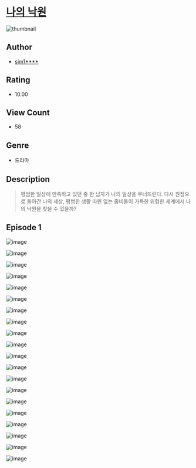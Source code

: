 # [나의 낙원](https://comic.naver.com/challenge/list?titleId=810341)
![thumbnail](https://image-comic.pstatic.net/user_contents_data/challenge_comic/2023/05/23/294272/upload_7377512144737493298_480x623.jpeg)

## Author
- [sjm1****](https://comic.naver.com/artistTitle?id=294272)

## Rating
- 10.00

## View Count
- 58

## Genre
- 드라마

## Description
> 평범한 일상에 만족하고 있던 중 한 남자가 나의 일상을 무너뜨린다. 다시 원점으로 돌아간 나의 세상, 평범한 생활 따윈 없는 좀비들이 가득한 위험한 세계에서 나의 낙원을 찾을 수 있을까?


## Episode 1
![image](https://image-comic.pstatic.net/user_contents_data/challenge_comic/2023/05/23/294272/upload_7377803725621257271.jpeg)

![image](https://image-comic.pstatic.net/user_contents_data/challenge_comic/2023/05/23/294272/upload_3835204732379685170.jpeg)

![image](https://image-comic.pstatic.net/user_contents_data/challenge_comic/2023/05/23/294272/upload_3774922718947129651.jpeg)

![image](https://image-comic.pstatic.net/user_contents_data/challenge_comic/2023/05/23/294272/upload_7090407660590622263.jpeg)

![image](https://image-comic.pstatic.net/user_contents_data/challenge_comic/2023/05/23/294272/upload_4122536807528752432.jpeg)

![image](https://image-comic.pstatic.net/user_contents_data/challenge_comic/2023/05/23/294272/upload_3774407042943562802.jpeg)

![image](https://image-comic.pstatic.net/user_contents_data/challenge_comic/2023/05/23/294272/upload_7162243140448117553.jpeg)

![image](https://image-comic.pstatic.net/user_contents_data/challenge_comic/2023/05/23/294272/upload_3474635303668692835.jpeg)

![image](https://image-comic.pstatic.net/user_contents_data/challenge_comic/2023/05/23/294272/upload_3906086767377409337.jpeg)

![image](https://image-comic.pstatic.net/user_contents_data/challenge_comic/2023/05/23/294272/upload_3545852858693007153.jpeg)

![image](https://image-comic.pstatic.net/user_contents_data/challenge_comic/2023/05/23/294272/upload_7004898640610276664.jpeg)

![image](https://image-comic.pstatic.net/user_contents_data/challenge_comic/2023/05/23/294272/upload_7234577811399325493.jpeg)

![image](https://image-comic.pstatic.net/user_contents_data/challenge_comic/2023/05/23/294272/upload_3760850068784375349.jpeg)

![image](https://image-comic.pstatic.net/user_contents_data/challenge_comic/2023/05/23/294272/upload_4134923914136729144.jpeg)

![image](https://image-comic.pstatic.net/user_contents_data/challenge_comic/2023/05/23/294272/upload_3616443484320719928.jpeg)

![image](https://image-comic.pstatic.net/user_contents_data/challenge_comic/2023/05/23/294272/upload_3474870376610555491.jpeg)

![image](https://image-comic.pstatic.net/user_contents_data/challenge_comic/2023/05/23/294272/upload_3919651619177904433.jpeg)

![image](https://image-comic.pstatic.net/user_contents_data/challenge_comic/2023/05/23/294272/upload_3487024391008826929.jpeg)

![image](https://image-comic.pstatic.net/user_contents_data/challenge_comic/2023/05/23/294272/upload_7148954652495864374.jpeg)

![image](https://image-comic.pstatic.net/user_contents_data/challenge_comic/2023/05/23/294272/upload_4051323633286538800.jpeg)
